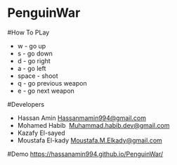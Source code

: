 # PenguinWar

#How To PLay
- w - go up
- s - go down
- d - go right
- a - go left
- space - shoot
- q - go previous weapon
- e - go next weapon

#Developers
- Hassan Amin <Hassanmamin994@gmail.com>
- Mohamed Habib  <Muhammad.habib.dev@gmail.com>
- Kazafy El-sayed
- Moustafa El-kady <Moustafa.M.Elkady@gmail.com>

#Demo
https://hassanamin994.github.io/PenguinWar/
